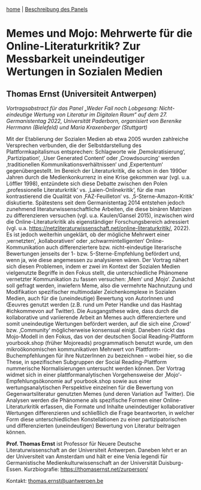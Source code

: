 [home](index.md) | [Beschreibung des Panels](beschreibung.md) 

# Memes und Mojo: Mehrwerte für die Online-Literaturkritik? Zur Messbarkeit uneindeutiger Wertungen in Sozialen Medien

## Thomas Ernst (Universiteit Antwerpen)

*Vortragsabstract für das Panel „Weder Fail noch Lobgesang: Nicht-eindeutige Wertung von Literatur im Digitalen Raum“ auf dem 27. Germanistentag 2022, Universität Paderborn, organisiert von Berenike Herrmann (Bielefeld) und Maria Kraxenberger (Stuttgart)*

Mit der Etablierung der Sozialen Medien ab etwa 2005 wurden zahlreiche Versprechen verbunden, die der Selbstdarstellung des Plattformkapitalismus entsprechen: Schlagworte wie ‚Demokratisierung‘, ‚Partizipation‘, ‚User Generated Content‘ oder ‚Crowdsourcing‘ werden ‚traditionellen Kommunikationsverhältnissen‘ und ‚Expertentum‘ gegenübergestellt. Im Bereich der Literaturkritik, die schon in den 1990er Jahren durch die Medienkonkurrenz in eine Krise gekommen war (vgl. u.a. Löffler 1998), entzündete sich diese Debatte zwischen den Polen ‚professionelle Literaturkritik‘ vs. ‚Laien-Onlinekritik‘, für die man kontrastierend die Qualität von ‚FAZ-Feuilleton‘ vs. ‚5-Sterne-Amazon-Kritik‘ diskutierte. Spätestens seit dem Germanistentag 2014 entstehen jedoch zunehmend literaturwissenschaftliche Arbeiten, die diese binären Matrizen zu differenzieren versuchen (vgl. u.a. Kaulen/Gansel 2015), inzwischen wird die Online-Literaturkritik als eigenständiger Forschungsbereich adressiert (vgl. u.a. https://netzliteraturwissenschaft.net/online-literaturkritik/, 2022). 
Es ist jedoch weiterhin ungeklärt, ob der mögliche Mehrwert einer ‚vernetzten‘, ‚kollaborativen‘ oder ‚schwarmintelligenten‘ Online-Kommunikation auch differenziertere bzw. nicht-eindeutige literarische Bewertungen jenseits der 1- bzw. 5-Sterne-Empfehlung befördert und, wenn ja, wie diese angemessen zu analysieren wären. Der Vortrag nähert sich diesen Problemen, indem er zwei im Kontext der Sozialen Medien vielgenutzte Begriffe in den Fokus stellt, die unterschiedliche Phänomene vernetzter Kommunikation zu fassen versuchen: ‚Mem‘ und ‚Mojo‘. 
Zunächst soll gefragt werden, inwiefern Meme, also die vermehrte Nachnutzung und Modifikation spezifischer multimodaler Zeichenkomplexe in Sozialen Medien, auch für die (uneindeutige) Bewertung von AutorInnen und Œeuvres genutzt werden (z.B. rund um Peter Handke und das Hashtag #ichkommevon auf Twitter). Die Ausgangsthese wäre, dass durch die kollaborative und variierende Arbeit an Memes auch differenziertere und somit uneindeutige Wertungen befördert werden, auf die sich eine ‚Crowd‘ bzw. ‚Community‘ möglicherweise konsensual einigt. Daneben rückt das Mojo-Modell in den Fokus, das von der deutschen Social Reading-Plattform yourbook.shop (früher Mojoreads) programmatisch benutzt wurde, um den mikroökonomischen kommunikativen Mehrwert von Plattform-Buchempfehlungen für ihre NutzerInnen zu bezeichnen – wobei hier, so die These, in spezifischen Subgruppen der Social Reading-Plattform nummerische Normalisierungen untersucht werden können. 
Der Vortrag widmet sich in einer plattformanalytischen Vorgehensweise der ‚Mojo‘-Empfehlungsökonomie auf yourbook.shop sowie aus einer wertungsanalytischen Perspektive einzelnen für die Bewertung von Gegenwartsliteratur genutzten Memes (und deren Variation auf Twitter). Die Analysen werden die Phänomene als spezifische Formen einer Online-Literaturkritik erfassen, die Formate und Inhalte uneindeutiger kollaborativer Wertungen differenzieren und schließlich die Frage beantworten, in welcher Form diese unterschiedlichen Konstellationen zu einer partizipatorischen und differenzierten (uneindeutigen) Bewertung von Literatur beitragen können.

__Prof. Thomas Ernst__ ist Professor für Neuere Deutsche Literaturwissenschaft an der Universiteit Antwerpen. Daneben lehrt er an der Universiteit van Amsterdam und hält er eine Venia legendi für Germanistische Medienkulturwissenschaft an der Universität Duisburg-Essen. Kurzbiografie: https://thomasernst.net/zurperson/ 

Kontakt: thomas.ernst@uantwerpen.be 
